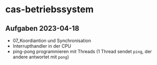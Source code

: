# cas-betriebssystem

## Aufgaben 2023-04-18

- 07_Koordiantion und Synchronisation
- Interrupthandler in der CPU
- ping-pong programmieren mit Threads (1 Thread sendet `ping`, der andere antwortet mit `pong`)
